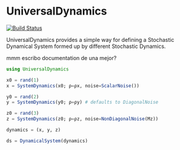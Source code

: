 # UniversalDynamics

[![Build Status](https://github.com/SciQuant/UniversalDynamics.jl/workflows/CI/badge.svg)](https://github.com/SciQuant/UniversalDynamics.jl/actions)

UniversalDynamics provides a simple way for defining a Stochastic Dynamical System formed up by different Stochastic Dynamics.

mmm escribo documentation de una mejor?

```julia
using UniversalDynamics

x0 = rand(1)
x = SystemDynamics(x0; ρ=ρx, noise=ScalarNoise())

y0 = rand(2)
y = SystemDynamics(y0; ρ=ρy) # defaults to DiagonalNoise

z0 = rand(3)
z = SystemDynamics(z0; ρ=ρz, noise=NonDiagonalNoise(Mz))

dynamics = (x, y, z)

ds = DynamicalSystem(dynamics)
```